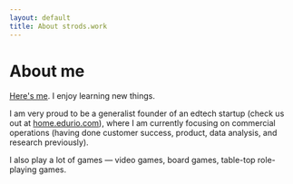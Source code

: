```yaml
---
layout: default
title: About strods.work
---
```

# About me
[Here's me](https://www.linkedin.com/in/janisstrods/). I enjoy learning new things. 

I am very proud to be a generalist founder of an edtech startup (check us out at [home.edurio.com](https://home.edurio.com)), where I am currently focusing on commercial operations (having done customer success, product, data analysis, and research previously).

I also play a lot of games — video games, board games, table-top role-playing games. 